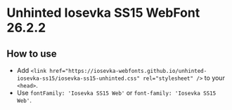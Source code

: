 # Unhinted Iosevka SS15 WebFont 26.2.2

## How to use

- Add `<link href="https://iosevka-webfonts.github.io/unhinted-iosevka-ss15/iosevka-ss15-unhinted.css" rel="stylesheet" />` to your `<head>`.
- Use `fontFamily: 'Iosevka SS15 Web'` or `font-family: 'Iosevka SS15 Web'`.
